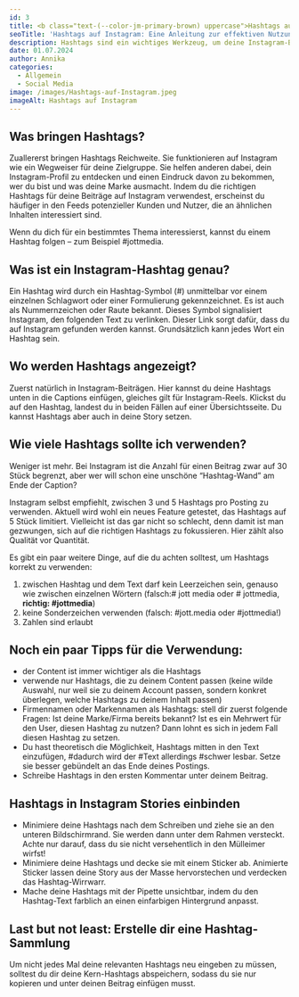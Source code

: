 ```yaml
---
id: 3
title: <b class="text-(--color-jm-primary-brown) uppercase">Hashtags auf Instagram:</b> Eine Anleitung zur effektiven Nutzung
seoTitle: 'Hashtags auf Instagram: Eine Anleitung zur effektiven Nutzung'
description: Hashtags sind ein wichtiges Werkzeug, um deine Instagram-Beiträge einem größeren Publikum zugänglich zu machen. In diesem Beitrag erfährst du, wie du Hashtags effektiv nutzen kannst, um die Sichtbarkeit deiner Beiträge zu maximieren und deine Instagram-Präsenz zu stärken.
date: 01.07.2024
author: Annika
categories:
  - Allgemein
  - Social Media
image: /images/Hashtags-auf-Instagram.jpeg
imageAlt: Hashtags auf Instagram
---
```


## **Was bringen Hashtags?**

Zuallererst bringen Hashtags Reichweite. Sie funktionieren auf Instagram wie ein Wegweiser für deine Zielgruppe. Sie
helfen anderen dabei, dein Instagram-Profil zu entdecken und einen Eindruck davon zu bekommen, wer du bist und was deine
Marke ausmacht. Indem du die richtigen Hashtags für deine Beiträge auf Instagram verwendest, erscheinst du häufiger in
den Feeds potenzieller Kunden und Nutzer, die an ähnlichen Inhalten interessiert sind.

Wenn du dich für ein bestimmtes Thema interessierst, kannst du einem Hashtag folgen – zum Beispiel #jottmedia.

## **Was ist ein Instagram-Hashtag genau?**

Ein Hashtag wird durch ein Hashtag-Symbol (#) unmittelbar vor einem einzelnen Schlagwort oder einer Formulierung
gekennzeichnet. Es ist auch als Nummernzeichen oder Raute bekannt. Dieses Symbol signalisiert Instagram, den folgenden
Text zu verlinken. Dieser Link sorgt dafür, dass du auf Instagram gefunden werden kannst. Grundsätzlich kann jedes Wort
ein Hashtag sein.

## **Wo werden Hashtags angezeigt?**

Zuerst natürlich in Instagram-Beiträgen. Hier kannst du deine Hashtags unten in die Captions einfügen, gleiches gilt für
Instagram-Reels. Klickst du auf den Hashtag, landest du in beiden Fällen auf einer Übersichtsseite. Du kannst Hashtags
aber auch in deine Story setzen.

## **Wie viele Hashtags sollte ich verwenden?**

Weniger ist mehr. Bei Instagram ist die Anzahl für einen Beitrag zwar auf 30 Stück begrenzt, aber wer will schon eine
unschöne “Hashtag-Wand” am Ende der Caption?

Instagram selbst empfiehlt, zwischen 3 und 5 Hashtags pro Posting zu verwenden. Aktuell wird wohl ein neues Feature
getestet, das Hashtags auf 5 Stück limitiert. Vielleicht ist das gar nicht so schlecht, denn damit ist man gezwungen,
sich auf die richtigen Hashtags zu fokussieren. Hier zählt also Qualität vor Quantität.

Es gibt ein paar weitere Dinge, auf die du achten solltest, um Hashtags korrekt zu verwenden:

1. zwischen Hashtag und dem Text darf kein Leerzeichen sein, genauso wie zwischen einzelnen Wörtern (falsch:# jott media
   oder # jottmedia, **richtig: #jottmedia**)
2. keine Sonderzeichen verwenden (falsch: #jott.media oder #jottmedia!)
3. Zahlen sind erlaubt

## **Noch ein paar Tipps für die Verwendung:**

- der Content ist immer wichtiger als die Hashtags
- verwende nur Hashtags, die zu deinem Content passen (keine wilde Auswahl, nur weil sie zu deinem Account passen,
  sondern konkret überlegen, welche Hashtags zu deinem Inhalt passen)
- Firmennamen oder Markennamen als Hashtags: stell dir zuerst folgende Fragen: Ist deine Marke/Firma bereits bekannt?
  Ist es ein Mehrwert für den User, diesen Hashtag zu nutzen? Dann lohnt es sich in jedem Fall diesen Hashtag zu setzen.
- Du hast theoretisch die Möglichkeit, Hashtags mitten in den Text einzufügen, #dadurch wird der #Text allerdings
  #schwer lesbar. Setze sie besser gebündelt an das Ende deines Postings.
- Schreibe Hashtags in den ersten Kommentar unter deinem Beitrag.

## **Hashtags in Instagram Stories einbinden**

- Minimiere deine Hashtags nach dem Schreiben und ziehe sie an den unteren Bildschirmrand. Sie werden dann unter dem
  Rahmen versteckt. Achte nur darauf, dass du sie nicht versehentlich in den Mülleimer wirfst!
- Minimiere deine Hashtags und decke sie mit einem Sticker ab. Animierte Sticker lassen deine Story aus der Masse
  hervorstechen und verdecken das Hashtag-Wirrwarr.
- Mache deine Hashtags mit der Pipette unsichtbar, indem du den Hashtag-Text farblich an einen einfarbigen Hintergrund
  anpasst.

## **Last but not least: Erstelle dir eine Hashtag-Sammlung**

Um nicht jedes Mal deine relevanten Hashtags neu eingeben zu müssen, solltest du dir deine Kern-Hashtags abspeichern,
sodass du sie nur kopieren und unter deinen Beitrag einfügen musst.

